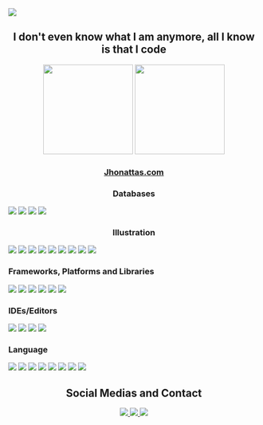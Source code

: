 <div>
  <img src="https://komarev.com/ghpvc/?username=jhonattas&color=blue" />
 </div>
<h2 align="center">I don't even know what I am anymore, all I know is that I code</h2>

<div align="center">
  <img height="180em" src="https://github-readme-stats.vercel.app/api?username=jhonattas&show_icons=true&theme=transparent" />
  <img height="180em" src="https://github-readme-stats.vercel.app/api/top-langs/?username=jhonattas&show_icons=true&theme=transparent&layout=compact&count_private=true" />
 </div>
 
 <h3 align="center"><a href="https://jhonattas.com">Jhonattas.com</a></h3>

<h3 align="center">Databases</h3>
<div style="inline_block">
<img src="https://img.shields.io/badge/Firebase-039BE5?style=for-the-badge&logo=Firebase&logoColor=white">
<img src="https://img.shields.io/badge/MariaDB-003545?style=for-the-badge&logo=mariadb&logoColor=white">
<img src="https://img.shields.io/badge/MongoDB-%234ea94b.svg?style=for-the-badge&logo=mongodb&logoColor=white">
<img src="https://img.shields.io/badge/mysql-%2300f.svg?style=for-the-badge&logo=mysql&logoColor=white">
</div>

<h3 align="center">Illustration</h3>
<div>
<img src="https://img.shields.io/badge/Adobe%20Acrobat%20Reader-EC1C24.svg?style=for-the-badge&logo=Adobe%20Acrobat%20Reader&logoColor=white">
<img src="https://img.shields.io/badge/Adobe%20After%20Effects-9999FF.svg?style=for-the-badge&logo=Adobe%20After%20Effects&logoColor=white">
<img src="https://img.shields.io/badge/adobe%20illustrator-%23FF9A00.svg?style=for-the-badge&logo=adobe%20illustrator&logoColor=white">
<img src="https://img.shields.io/badge/adobe%20photoshop-%2331A8FF.svg?style=for-the-badge&logo=adobe%20photoshop&logoColor=white">
<img src="https://img.shields.io/badge/Adobe%20XD-470137?style=for-the-badge&logo=Adobe%20XD&logoColor=#FF61F6">
<img src="https://img.shields.io/badge/Canva-%2300C4CC.svg?style=for-the-badge&logo=Canva&logoColor=white">
<img src="https://img.shields.io/badge/Dribbble-EA4C89?style=for-the-badge&logo=dribbble&logoColor=white">
<img src="https://img.shields.io/badge/figma-%23F24E1E.svg?style=for-the-badge&logo=figma&logoColor=white">
<img src="https://img.shields.io/badge/Sketch-FFB387?style=for-the-badge&logo=sketch&logoColor=black">
</div>

<h3>Frameworks, Platforms and Libraries</h3>
<div>
<img src="https://img.shields.io/badge/bootstrap-%23563D7C.svg?style=for-the-badge&logo=bootstrap&logoColor=white
<img src="https://img.shields.io/badge/CodeIgniter-%23EF4223.svg?style=for-the-badge&logo=codeIgniter&logoColor=white
<img src="https://img.shields.io/badge/expo-1C1E24?style=for-the-badge&logo=expo&logoColor=#D04A37
<img src="https://img.shields.io/badge/express.js-%23404d59.svg?style=for-the-badge&logo=express&logoColor=%2361DAFB
<img src="https://img.shields.io/badge/Flutter-%2302569B.svg?style=for-the-badge&logo=Flutter&logoColor=white
<img src="https://img.shields.io/badge/jquery-%230769AD.svg?style=for-the-badge&logo=jquery&logoColor=white
<img src="https://img.shields.io/badge/NPM-%23CB3837.svg?style=for-the-badge&logo=npm&logoColor=white
<img src="https://img.shields.io/badge/node.js-6DA55F?style=for-the-badge&logo=node.js&logoColor=white
<img src="https://img.shields.io/badge/rails-%23CC0000.svg?style=for-the-badge&logo=ruby-on-rails&logoColor=white
<img src="https://img.shields.io/badge/react_native-%2320232a.svg?style=for-the-badge&logo=react&logoColor=%2361DAFB
<img src="https://img.shields.io/badge/vuejs-%2335495e.svg?style=for-the-badge&logo=vuedotjs&logoColor=%234FC08D
<img src="https://img.shields.io/badge/webpack-%238DD6F9.svg?style=for-the-badge&logo=webpack&logoColor=black
<img src="https://img.shields.io/badge/WordPress-%23117AC9.svg?style=for-the-badge&logo=WordPress&logoColor=white
https://img.shields.io/badge/yarn-%232C8EBB.svg?style=for-the-badge&logo=yarn&logoColor=white  
</div>

<H3>Hosting/SaaS</h3>
<div>
<img src="https://img.shields.io/badge/AWS-%23FF9900.svg?style=for-the-badge&logo=amazon-aws&logoColor=white">
<img src="https://img.shields.io/badge/Cloudflare-F38020?style=for-the-badge&logo=Cloudflare&logoColor=white">
<img src="https://img.shields.io/badge/DigitalOcean-%230167ff.svg?style=for-the-badge&logo=digitalOcean&logoColor=white">
<img src="https://img.shields.io/badge/firebase-%23039BE5.svg?style=for-the-badge&logo=firebase">
<img src="https://img.shields.io/badge/GoogleCloud-%234285F4.svg?style=for-the-badge&logo=google-cloud&logoColor=white">
<img src="https://img.shields.io/badge/heroku-%23430098.svg?style=for-the-badge&logo=heroku&logoColor=white">
</div>

<h3>IDEs/Editors</h3>
<div>
<img src="https://img.shields.io/badge/Android%20Studio-3DDC84.svg?style=for-the-badge&logo=android-studio&logoColor=white">
<img src="https://img.shields.io/badge/sublime_text-%23575757.svg?style=for-the-badge&logo=sublime-text&logoColor=important">
<img src="https://img.shields.io/badge/Visual%20Studio%20Code-0078d7.svg?style=for-the-badge&logo=visual-studio-code&logoColor=white">
<img src="https://img.shields.io/badge/Xcode-007ACC?style=for-the-badge&logo=Xcode&logoColor=white">
</div>
                                                                                                   
<h3>Language</h3>      
<div>

<img src="https://img.shields.io/badge/css3-%231572B6.svg?style=for-the-badge&logo=css3&logoColor=white">
<img src="https://img.shields.io/badge/html5-%23E34F26.svg?style=for-the-badge&logo=html5&logoColor=white">
<img src="https://img.shields.io/badge/java-%23ED8B00.svg?style=for-the-badge&logo=java&logoColor=white">
<img src="https://img.shields.io/badge/javascript-%23323330.svg?style=for-the-badge&logo=javascript&logoColor=%23F7DF1E">
<img src="https://img.shields.io/badge/kotlin-%237F52FF.svg?style=for-the-badge&logo=kotlin&logoColor=white">
<img src="https://img.shields.io/badge/php-%23777BB4.svg?style=for-the-badge&logo=php&logoColor=white">
<img src="https://img.shields.io/badge/ruby-%23CC342D.svg?style=for-the-badge&logo=ruby&logoColor=white">
<img src="https://img.shields.io/badge/swift-F54A2A?style=for-the-badge&logo=swift&logoColor=white">

</div>
                                                                                                   
                                                                                                   
<h2 align="center">Social Medias and Contact</h2>
<div align="center">

  <a href="mailto:jhonattas@soucriador.com">
    <img src="https://img.shields.io/badge/Gmail-D14836?style=for-the-badge&logo=gmail&logoColor=white" target="_blank" />
  </a>
  <a href="https://www.linkedin.com/in/jhonattas/" target="_blank">
    <img src="https://img.shields.io/badge/-LinkedIn-%230077B5?style=for-the-badge&logo=linkedin&logoColor=white" target="_blank" />
  </a>
<a href="https://api.whatsapp.com/send?phone=5519999199109" target="_blank">
  <img src="https://img.shields.io/badge/WhatsApp-25D366?style=for-the-badge&logo=whatsapp&logoColor=white" target="_blank" />
</a>                                                           
</div>
